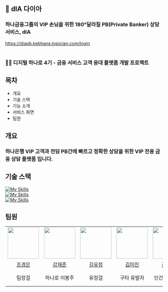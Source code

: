## 💎 dIA 다이아
### 하나금융그룹의 VIP 손님을 위한 180°달라질 PB(Private Banker) 상담 서비스, dIA


https://diapb.kebhana.topician.com/login 
<br>
<br>

### 👨‍💻 디지털 하나로 4기 - 금융 서비스 고객 응대 플랫폼 개발 프로젝트

## 목차
- 개요
- 기술 스택
- 기능 소개
- 서비스 화면
- 팀원

## 개요
### 하나은행 VIP 고객과 전담 PB간에 빠르고 정확한 상담을 위한 VIP 전용 금융 상담 플랫폼 입니다.

## 기술 스택
[![My Skills](https://skillicons.dev/icons?i=react,typescript,next,css,tailwind)](https://skillicons.dev)
<br>
[![My Skills](https://skillicons.dev/icons?i=java,spring,py,flask,mysql)](https://skillicons.dev)
<br>
[![My Skills](https://skillicons.dev/icons?i=github,aws,nginx,postman)](https://skillicons.dev)

## 팀원
<table>
  <tr>
    <td><img src="https://github.com/Kyoungeun-creator.png" width="100px" /></td>
		<td><img src="https://github.com/BBZJUN.png" width="100px" /></td>
    <td><img src="https://github.com/YoojeongKil.png" width="100px" /></td>
    <td><img src="https://github.com/larchlarix.png" width="100px" /></td>
		<td><img src="https://github.com/daneng4.png" width="100px" /></td>
    <td><img src="https://github.com/hs917ouo.png" width="100px" /></td>
    <td><img src="https://github.com/jangdayeon.png" width="100px" /></td>
  </tr>
  <tr>
	<td align="center"><a href="https://github.com/Kyoungeun-creator">조경은</a>
    	</td>
    	<td align="center"><a href="https://github.com/BBZJUN">강재준</a>
    	</td>
	<td align="center"><a href="https://github.com/YoojeongKil">길유정</a>
   	 </td>
	<td align="center"><a href="https://github.com/larchlarix">김미진</a>
    	</td>
    	<td align="center"><a href="https://github.com/daneng4">김은서</a>
    	</td>
	<td align="center"><a href="https://github.com/hs917ouo">김현수</a>
    	</td>
   	 <td align="center"><a href="https://github.com/jangdayeon">장다연</a>
    	</td>	
  </tr>
  	<tr>
    	<td align="center">팀장걸</td>
    	<td align="center">하나로 이봉주</td>
    	<td align="center">유정걸</td>
    	<td align="center">구타 유발자</td>
    	<td align="center">인간같은 로봇</td>
    	<td align="center">현수수수퍼노바</td>
	<td align="center">부팀장걸</td>
  </tr>
</table>
